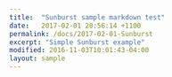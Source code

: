 ```yaml
---
title:  "Sunburst sample markdown test"
date:   2017-02-01 20:56:14 +1100
permalink: /docs/2017-02-01-Sunburst
excerpt: "Simple Sunburst example"
modified: 2016-11-03T10:01:43-04:00
layout: sample
---
```

<div>
      <link rel="stylesheet" type="text/css" href="20170201_Sunburst/sequences.css"/>
      <script src="//d3js.org/d3.v4.min.js"></script>
    <div id="sequence"></div>
    <div class="colmask blogstyle">
        <div class="colmid">
            <div class="colleft">
                <div class="chart">
                    <!-- Column 1 end -->
                </div>
                <div class="col2">
                    <!-- Column 2 end -->
                </div>
                <div class="col3">
                    <!-- Column 3 start -->
                </div>
            </div>
    </div>
    </div>
    <div id="footer">
        <!-- <svg width="960" height="500"></svg>-->
    </div>
    <script type="text/javascript" src="20170201_Sunburst/sequences.js"></script>
    </div>
